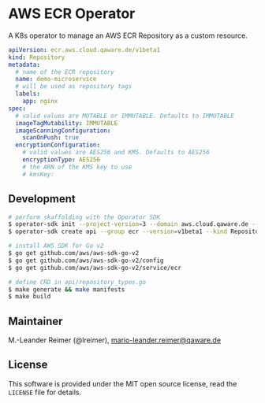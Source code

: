 # AWS ECR Operator

A K8s operator to manage an AWS ECR Repository as a custom resource.

```yaml
apiVersion: ecr.aws.cloud.qaware.de/v1beta1
kind: Repository
metadata:
  # name of the ECR repository
  name: demo-microservice
  # will be used as repository tags
  labels:
    app: nginx
spec:
  # valid values are MUTABLE or IMMUTABLE. Defaults to IMMUTABLE
  imageTagMutability: IMMUTABLE
  imageScanningConfiguration:
    scanOnPush: true
  encryptionConfiguration:
    # valid values are AES256 and KMS. Defaults to AES256
    encryptionType: AES256
    # the ARN of the KMS key to use
    # kmsKey: 
```

## Development

```bash
# perform skaffolding with the Operator SDK
$ operator-sdk init --project-version=3 --domain aws.cloud.qaware.de --repo github.com/lreimer/aws-ecr-operator
$ operator-sdk create api --group ecr --version=v1beta1 --kind Repository --resource --controller

# install AWS SDK for Go v2
$ go get github.com/aws/aws-sdk-go-v2
$ go get github.com/aws/aws-sdk-go-v2/config
$ go get github.com/aws/aws-sdk-go-v2/service/ecr

# define CRD in api/repository_types.go
$ make generate && make manifests
$ make build
```

## Maintainer

M.-Leander Reimer (@lreimer), <mario-leander.reimer@qaware.de>

## License

This software is provided under the MIT open source license, read the `LICENSE`
file for details.

